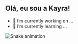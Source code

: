 ## Olá, eu sou a Kayra!

- 🔭 I’m currently working on ... 
- 🌱 I’m currently learning ...




 ![Snake animation](https://github.com/rafaballerini/kayrawebber/blob/output/github-contribution-grid-snake.svg)
 
